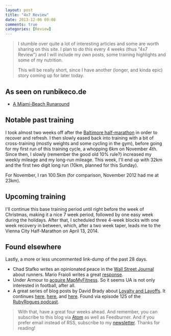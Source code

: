 ```yaml
---
layout: post
title: "4x7 Review"
date: 2013-12-06 09:08
comments: true
categories: [Review]
---
```

> I stumble over quite a lot of interesting articles and some are worth sharing
> on this site. I plan to do this every 4 weeks (thus "4x7 Review") and I will
> include my own posts, some training highlights and some of my nutrition.
>
> This will be really short, since I have another (longer, and kinda epic)
> story coming up for later today.

## As seen on runbikeco.de

 * [A Miami-Beach Runaround](/blog/2013/11/20/a-miami-beach-runaround/)

## Notable past training
I took almost two weeks off after the [Baltimore half-marathon](/blog/2013/10/21/race-report-baltimore-running-festival-half-marathon/)
in order to recover and refresh. I then slowly eased back into training with a
bit of cross-training (mostly weights and some cycling in the gym), before going
for my first run of this training cycle, a whopping 6km on November 4th. Since
then, I slowly (remember the good old 10% rule?) increased my weekly mileage and
my long-run mileage. This week, I'll end up with 32km and the first two digit long
run (10km, planned for this Sunday).

For November, I ran 100.5km (for comparison, November 2012 had me at 23km).

## Upcoming training
I'll continue this base training period until right before the week of Christmas,
making it a nice 7 week period, followed by one easy week during the holidays.
After that, I scheduled three 4-week blocks with one week recovery in between,
which, after a two week taper, leads me to the Vienna City Half-Marathon on
April 13, 2014.

## Found elsewhere
Lastly, a more or less uncommented link-dump of the past 28 days.

 * Chad Stafko writes an opinionated peace in the [Wall Street Journal](http://online.wsj.com/news/articles/SB10001424052702304448204579186401818882202) about runners. Mario Fraioli writes a great [response](http://running.competitor.com/2013/11/staff-blog/fraioli-were-runners-and-proud-of-it_89319).
 * Under Armour to [acquire MapMyFitness](http://online.wsj.com/article/PR-CO-20131114-909210.html?dsk=y). So it seems UA is not only interested in football, after all.
 * A great series of blog posts by David Brady about [Loyalty and Layoffs](http://heartmindcode.com/2013/08/16/loyalty-and-layoffs/). It continues [here](http://heartmindcode.com/2013/09/02/loyalty-and-your-professional-network/), [here](http://heartmindcode.com/2013/09/04/loyalty-and-trust/), and [here](http://heartmindcode.com/2013/11/07/loyalty-and-daring/). Found via episode 125 of the [RubyRogues podcast](http://rubyrogues.com).


> With that, have a great four weeks ahead. And remember, you can subscribe to this blog via [Atom](/atom.xml) as well as Feedburner.
> And if you prefer email instead of RSS, subscribe to my [newsletter](/news/signup).
> Thanks for reading!
